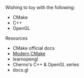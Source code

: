Wishing to toy with the following:
- CMake
- C++
- OpenGL

Resources
- CMake official docs
- [Modern CMake](https://cliutils.gitlab.io/modern-cmake/)
- learnopengl
- Cherno's C++ & OpenGL series
- docs.gl